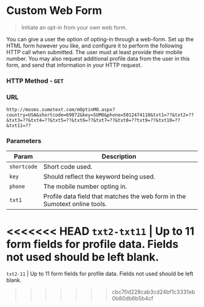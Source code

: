 Custom Web Form
========
> Initiate an opt-in from your own web form.

You can give a user the option of opting-in through a web-form. Set up the HTML form however you like, and configure it to perform the following HTTP call when submitted. The user must at least provide their mobile number. You may also request additional profile data from the user in this form, and send that information in your HTTP request.

### HTTP Method - `GET`

### URL
```
http://mosms.sumotext.com/mOptinMO.aspx?country=USA&shortcode=69872&key=SUMO&phone=5012474110&txt1=??&txt2=??&txt3=??&txt4=??&txt5=??&txt6=??&txt7=??&txt8=??txt9=??&txt10=??&txt11=??
```

### Parameters
Param | Description
--- | --- 
`shortcode` | Short code used.
`key` | Should reflect the keyword being used.
`phone` | The mobile number opting in.
`txt1` | Profile data field that matches the web form in the Sumotext online tools.
<<<<<<< HEAD
`txt2-txt11` | Up to 11 form fields for profile data. Fields not used should be left blank.
=======
`txt2-11` | Up to 11 form fields for profile data. Fields not used should be left blank.
>>>>>>> cbc70d228cab3cd24bf1c3331eb0b80db6b5b4cf

